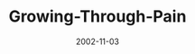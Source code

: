 ---
layout: music 
title: "Growing-Through-Pain"
series: "The Art of Growth"
date: 2002-11-03 
description: "There is an art to growth. Learn to grow up and not just old."
audio: "http://s3.amazonaws.com/crossroadsaudiomessages/Growing Through Pain.mp3"
audio-duration: "35:23"
---